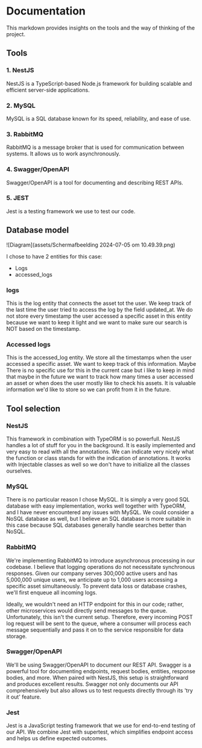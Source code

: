# Documentation

This markdown provides insights on the tools and the way of thinking of the project.

## Tools

### 1. NestJS

NestJS is a TypeScript-based Node.js framework for building scalable and efficient server-side applications.

### 2. MySQL

MySQL is a SQL database known for its speed, reliability, and ease of use.

### 3. RabbitMQ

RabbitMQ is a message broker that is used for communication between systems. It allows us to work asynchronously.

### 4. Swagger/OpenAPI

Swagger/OpenAPI is a tool for documenting and describing REST APIs.

### 5. JEST

Jest is a testing framework we use to test our code.


## Database model

![Diagram](assets/Scherm­afbeelding 2024-07-05 om 10.49.39.png)

I chose to have 2 entities for this case:
- Logs
- accessed_logs

### logs
This is the log entity that connects the asset tot the user. We keep track of the last time the user tried to access the log by the field updated_at.
We do not store every timestamp the user accessed a specific asset in this entity because we want to keep it light and we want to make sure our search is NOT based on the timestamp.

### Accessed logs
This is the accessed_log entity. We store all the timestamps when the user accessed a specific asset. We want to keep track of this information. Maybe There is no specific use for this in the current case but i like to keep in mind that maybe in the future we want to track how many times a user accessed an asset or when does the user mostly like to check his assets. It is valuable information we'd like to store so we can profit from it in the future.

## Tool selection

### NestJS

This framework in combination with TypeORM is so powerfull. NestJS handles a lot of stuff for you in the background. It is easily implemented and very easy to read with all the annotations. We can indicate very nicely what the function or class stands for with the indication of annotations.
It works with Injectable classes as well so we don't have to initialize all the classes ourselves.


### MySQL

There is no particular reason I chose MySQL. It is simply a very good SQL database with easy implementation, works well together with TypeORM, and I have never encountered any issues with MySQL. We could consider a NoSQL database as well, but I believe an SQL database is more suitable in this case because SQL databases generally handle searches better than NoSQL.

### RabbitMQ

We're implementing RabbitMQ to introduce asynchronous processing in our codebase. I believe that logging operations do not necessitate synchronous responses. Given our company serves 300,000 active users and has 5,000,000 unique users, we anticipate up to 1,000 users accessing a specific asset simultaneously. To prevent data loss or database crashes, we'll first enqueue all incoming logs.

Ideally, we wouldn't need an HTTP endpoint for this in our code; rather, other microservices would directly send messages to the queue. Unfortunately, this isn't the current setup. Therefore, every incoming POST log request will be sent to the queue, where a consumer will process each message sequentially and pass it on to the service responsible for data storage.

### Swagger/OpenAPI

We'll be using Swagger/OpenAPI to document our REST API. Swagger is a powerful tool for documenting endpoints, request bodies, entities, response bodies, and more. When paired with NestJS, this setup is straightforward and produces excellent results. Swagger not only documents our API comprehensively but also allows us to test requests directly through its 'try it out' feature.

### Jest

Jest is a JavaScript testing framework that we use for end-to-end testing of our API. We combine Jest with supertest, which simplifies endpoint access and helps us define expected outcomes.